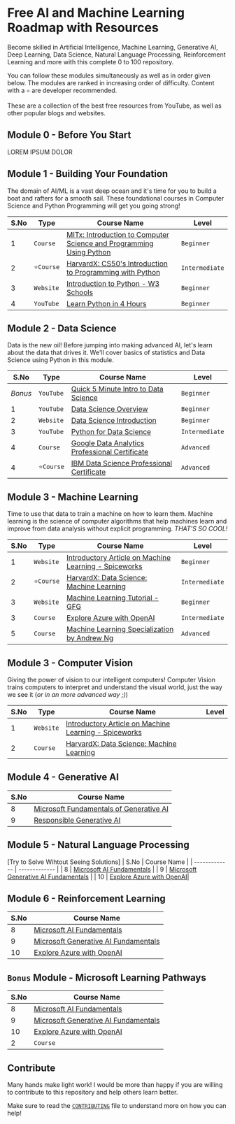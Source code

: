 # Free AI and Machine Learning Roadmap with Resources

Become skilled in Artificial Intelligence, Machine Learning, Generative AI, Deep Learning, Data Science, Natural Language Processing, Reinforcement Learning and more with this complete 0 to 100 repository.

You can follow these modules simultaneously as well as in order given below. The modules are ranked in increasing order of difficulty. Content with a `⭐` are developer recommended.

These are a collection of the best free resources from YouTube, as well as other popular blogs and websites.

## Module 0 - Before You Start

LOREM IPSUM DOLOR


## Module 1 - Building Your Foundation

The domain of AI/ML is a vast deep ocean and it's time for you to build a boat and rafters for a smooth sail. These foundational courses in Computer Science and Python Programming will get you going strong!

| S.No          | Type          | Course Name   | Level |
| ------------- | ------------- | ------------- | ------------- | 
| 1             |`Course`      | [MITx: Introduction to Computer Science and Programming Using Python](https://www.edx.org/learn/computer-science/massachusetts-institute-of-technology-introduction-to-computer-science-and-programming-using-python)         | `Beginner` |
| 2             |`⭐Course`      | [HarvardX: CS50's Introduction to Programming with Python](https://www.edx.org/learn/python/harvard-university-cs50-s-introduction-to-programming-with-python)         | `Intermediate` |
| 3             |`Website`      | [Introduction to Python - W3 Schools](https://www.w3schools.com/python/python_intro.asp)      | `Beginner` |
| 4             | `YouTube`      | [Learn Python in 4 Hours](https://www.youtube.com/watch?v=rfscVS0vtbw)      | `Beginner`	 |

## Module 2 - Data Science

Data is the new oil! Before jumping into making advanced AI, let's learn about the data that drives it. We'll cover basics of statistics and Data Science using Python in this module.

| S.No          | Type          | Course Name   | Level |
| ------------- | ------------- | ------------- | ------------- | 
| _Bonus_       | `YouTube`     | [Quick 5 Minute Intro to Data Science](https://www.youtube.com/watch?v=X3paOmcrTjQ)         | `Beginner` |
| 1             | `YouTube`      | [Data Science Overview](https://www.youtube.com/watch?v=ua-CiDNNj30)           | `Beginner` |
| 2             | `Website`      | [Data Science Introduction](https://www.w3schools.com/datascience/ds_introduction.asp)           | `Beginner` |
| 3             | `YouTube`     | [Python for Data Science](https://www.youtube.com/watch?v=LHBE6Q9XlzI)         |  `Intermediate` |
| 4             | `Course`      | [Google Data Analytics Professional Certificate](https://www.coursera.org/professional-certificates/google-data-analytics) |  `Advanced` |
| 4             | `⭐Course`     | [IBM Data Science Professional Certificate](https://www.coursera.org/professional-certificates/ibm-data-science)         | `Advanced` |


## Module 3 - Machine Learning

Time to use that data to train a machine on how to learn them. Machine learning is the science of computer algorithms that help machines learn and improve from data analysis without explicit programming. _THAT'S SO COOL!_ 

| S.No          | Type          | Course Name   | Level |
| ------------- | ------------- | ------------- | ------------- | 
| 1             | `Website`     | [Introductory Article on Machine Learning - Spiceworks](https://www.spiceworks.com/tech/artificial-intelligence/articles/what-is-ml/) | `Beginner` |
| 2             | `⭐Course`      | [HarvardX: Data Science: Machine Learning](https://www.edx.org/learn/machine-learning/harvard-university-data-science-machine-learning)         | `Intermediate` |
| 3             | `Website`     | [Machine Learning Tutorial - GFG](https://www.geeksforgeeks.org/machine-learning/) | `Beginner` |
| 3             | `Course`      | [Explore Azure with OpenAI](https://learn.microsoft.com/en-us/training/modules/explore-azure-openai/)| `Intermediate` |
| 5             | `Course`      | [Machine Learning Specialization by Andrew Ng](https://www.coursera.org/specializations/machine-learning-introduction) | `Advanced` |

## Module 3 - Computer Vision

Giving the power of vision to our intelligent computers! Computer Vision trains computers to interpret and understand the visual world, just the way we see it (_or in an more advanced way ;)_)

| S.No          | Type          | Course Name   | Level |
| ------------- | ------------- | ------------- | ------------- | 
| 1             | `Website`     | [Introductory Article on Machine Learning - Spiceworks](https://www.spiceworks.com/tech/artificial-intelligence/articles/what-is-ml/) |
| 2             | `Course`      | [HarvardX: Data Science: Machine Learning](https://www.edx.org/learn/machine-learning/harvard-university-data-science-machine-learning)         |



## Module 4 - Generative AI

| S.No          | Course Name   |
| ------------- | ------------- |
| 8       | [Microsoft Fundamentals of Generative AI](https://learn.microsoft.com/en-us/training/modules/fundamentals-generative-ai/)         |
| 9       | [Responsible Generative AI](https://learn.microsoft.com/en-us/training/modules/responsible-generative-ai/)         |


## Module 5 - Natural Language Processing

[Try to Solve Wihtout Seeing Solutions]
| S.No          | Course Name   |
| ------------- | ------------- |
| 8       | [Microsoft AI Fundamentals](https://learn.microsoft.com/en-us/training/modules/get-started-ai-fundamentals/)         |
| 9       | [Microsoft Generative AI Fundamentals](https://learn.microsoft.com/en-us/training/modules/fundamentals-generative-ai/)         |
| 10         | [Explore Azure with OpenAI](https://learn.microsoft.com/en-us/training/modules/explore-azure-openai/)|

## Module 6 - Reinforcement Learning

| S.No          | Course Name   |
| ------------- | ------------- |
| 8       | [Microsoft AI Fundamentals](https://learn.microsoft.com/en-us/training/modules/get-started-ai-fundamentals/)         |
| 9       | [Microsoft Generative AI Fundamentals](https://learn.microsoft.com/en-us/training/modules/fundamentals-generative-ai/)         |
| 10         | [Explore Azure with OpenAI](https://learn.microsoft.com/en-us/training/modules/explore-azure-openai/)|

## `Bonus` Module - Microsoft Learning Pathways

| S.No          | Course Name   |
| ------------- | ------------- |
| 8       | [Microsoft AI Fundamentals](https://learn.microsoft.com/en-us/training/modules/get-started-ai-fundamentals/)         |
| 9       | [Microsoft Generative AI Fundamentals](https://learn.microsoft.com/en-us/training/modules/fundamentals-generative-ai/)         |
| 10         | [Explore Azure with OpenAI](https://learn.microsoft.com/en-us/training/modules/explore-azure-openai/)|
| 2             | `Course`      | [Google: Google AI for Anyone](https://www.edx.org/learn/artificial-intelligence/google-google-ai-for-anyone)         |



## Contribute

Many hands make light work! I would be more than happy if you are willing to contribute to this repository and help others learn better.

Make sure to read the [`CONTRIBUTING`](https://github.com/aadi1011/AI-ML-Roadmap-from-scratch/blob/main/CONTRIBUTING.md) file to understand more on how you can help!
